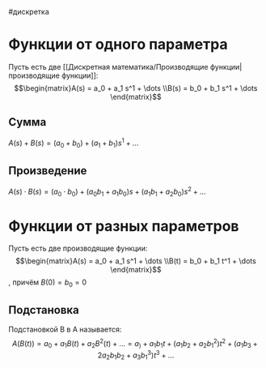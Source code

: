 #дискретка 
# Функции от одного параметра
Пусть есть две [[Дискретная математика/Производящие функции|производящие функции]]: $$\begin{matrix}A(s) = a_0 + a_1 s^1 + \dots  \\B(s) = b_0 + b_1 s^1 + \dots \end{matrix}$$
## Сумма
$A(s) + B(s) = (a_0 + b_0) + (a_1 + b_1)s^1 + \dots$
## Произведение
$A(s) \cdot B(s) = (a_0 \cdot b_0) + (a_0 b_1 + a_1 b_0)s + (a_1 b_1 + a_2 b_0)s^2 + \dots$
# Функции от разных параметров
Пусть есть две производящие функции: $$\begin{matrix}A(s) = a_0 + a_1 s^1 + \dots  \\B(t) = b_0 + b_1 t^1 + \dots \end{matrix}$$, причём $B(0) = b_0 = 0$
## Подстановка
Подстановкой B в A называется: $$A(B(t)) = a_0 + a_1 B(t) + a_2 B^2(t) + \dots = a_) + a_1b_1 t + (a_1 b_2 + a_2 b_1^2)t^2 + (a_1 b_3 + 2a_2 b_1 b_2 + a_3 b_1^3)t^3 + \dots$$